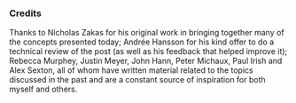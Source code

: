 ### Credits

Thanks to Nicholas Zakas for his original work in bringing together many of the
concepts presented today; Andrée Hansson for his kind offer to do a technical 
review of the post (as well as his feedback that helped improve it); Rebecca 
Murphey, Justin Meyer, John Hann, Peter Michaux, Paul Irish and Alex Sexton, all
of whom have written material related to the topics discussed in the past and 
are a constant source of inspiration for both myself and others.